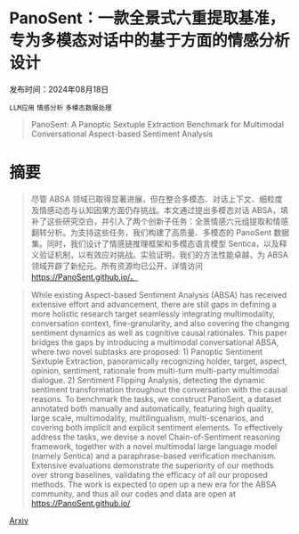 # PanoSent：一款全景式六重提取基准，专为多模态对话中的基于方面的情感分析设计

发布时间：2024年08月18日

`LLM应用` `情感分析` `多模态数据处理`

> PanoSent: A Panoptic Sextuple Extraction Benchmark for Multimodal Conversational Aspect-based Sentiment Analysis

# 摘要

> 尽管 ABSA 领域已取得显著进展，但在整合多模态、对话上下文、细粒度及情感动态与认知因果方面仍存挑战。本文通过提出多模态对话 ABSA，填补了这些研究空白，并引入了两个创新子任务：全景情感六元组提取和情感翻转分析。为支持这些任务，我们构建了高质量、多模态的 PanoSent 数据集。同时，我们设计了情感链推理框架和多模态语言模型 Sentica，以及释义验证机制，以有效应对挑战。实验证明，我们的方法性能卓越，为 ABSA 领域开辟了新纪元。所有资源均已公开，详情访问 https://PanoSent.github.io/。

> While existing Aspect-based Sentiment Analysis (ABSA) has received extensive effort and advancement, there are still gaps in defining a more holistic research target seamlessly integrating multimodality, conversation context, fine-granularity, and also covering the changing sentiment dynamics as well as cognitive causal rationales. This paper bridges the gaps by introducing a multimodal conversational ABSA, where two novel subtasks are proposed: 1) Panoptic Sentiment Sextuple Extraction, panoramically recognizing holder, target, aspect, opinion, sentiment, rationale from multi-turn multi-party multimodal dialogue. 2) Sentiment Flipping Analysis, detecting the dynamic sentiment transformation throughout the conversation with the causal reasons. To benchmark the tasks, we construct PanoSent, a dataset annotated both manually and automatically, featuring high quality, large scale, multimodality, multilingualism, multi-scenarios, and covering both implicit and explicit sentiment elements. To effectively address the tasks, we devise a novel Chain-of-Sentiment reasoning framework, together with a novel multimodal large language model (namely Sentica) and a paraphrase-based verification mechanism. Extensive evaluations demonstrate the superiority of our methods over strong baselines, validating the efficacy of all our proposed methods. The work is expected to open up a new era for the ABSA community, and thus all our codes and data are open at https://PanoSent.github.io/

[Arxiv](https://arxiv.org/abs/2408.09481)